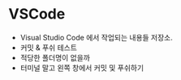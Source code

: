 # VSCode
- Visual Studio Code 에서 작업되는 내용들 저장소.
- 커밋 & 푸쉬 테스트
- 적당한 폴더명이 없을까
- 터미널 말고 왼쪽 창에서 커밋 및 푸쉬하기